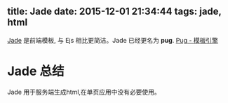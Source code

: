 title: Jade
date: 2015-12-01 21:34:44
tags: jade, html
---
[Jade](http://jade-lang.com/) 是前端模板, 与 Ejs 相比更简洁。Jade 已经更名为 **pug**.
[Pug - 模板引擎](https://github.com/pugjs/pug/blob/master/Readme_zh-cn.md)

# Jade 总结
Jade 用于服务端生成html,在单页应用中没有必要使用。
